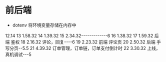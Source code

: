 # 前后端

- dotenv 将环境变量存储在内存中


12.14
13 1.58.32
14 1.39.32
15 2.34.32-------------6
16 1.38.32
17 1.59.32 后端 鉴权
18 2.16.32 评论，回复----6
19 2.23.32 前端 评论页
20 2.50.32 后端 手写分页--5.5
21 4.39.32 订单管理，订单链，订单支付倒计时
22 3.30.32 上线，真机调试---5